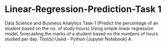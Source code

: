 # Linear-Regression-Prediction-Task 1
  Data Science and Business Analytics Task-1 (Predict the percentage of an student based on the no. of study hours) Using simple linear regression model, forecasting the marks of a student based on the numbers of hours studied per day. Tool(s) Used - Python (Jupyter Notebook) A
